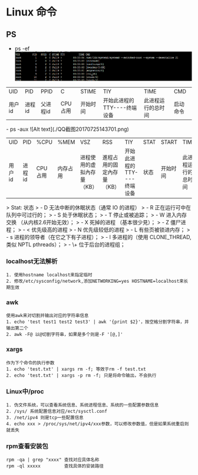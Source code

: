 # Linux 命令
## PS

- ps -ef<br/>
![Alt text](./QQ截图20170725142216.png)
<table>
	<tr>
	     <td>UID</td>
	     <td>PID</td>
	     <td>PPID</td>
	     <td>C</td>
	     <td>STIME</td>
	     <td>TIY</td>
	     <td>TIME</td>
	     <td>CMD</td>
  </tr>
  <tr>
	  <td>用户id</td>
	  <td>进程id</td>
	  <td>父进程id</td>
	  <td>CPU占用</td>
	  <td>开始时间</td>
	  <td>开始此进程的TTY----终端设备</td>
	  <td> 此进程运行的总时间</td>
	  <td>启动命令</td>	  
  </tr>
</table>
- ps -aux
![Alt text](./QQ截图20170725143701.png)
<table>
	<tr>
	     <td>UID</td>
	     <td>PID</td>
	     <td>%CPU</td>
	     <td>%MEM</td>
	     <td>VSZ</td>
	     <td>RSS</td>
	     <td>TIY</td>
	     <td>STAT</td>
	     <td>START</td>
	     <td>TIME</td>
	     <td>CMD</td>
  </tr>
  <tr>
	  <td>用户id</td>
	  <td>进程id</td>
	  <td>CPU占用</td>
	  <td>内存占用</td>
	  <td>进程使用的虚拟內存量（KB）</td>
	  <td>進程占用的固定內存量（KB）</td>
	 <td>开始此进程的TTY----终端设备</td>
	  <td>状态</td>
	  <td>开始时间</td>
	  <td> 此进程运行的总时间</td>
	  <td>启动命令</td>	  
  </tr>
</table>
> Stat: 状态
> - D 无法中断的休眠状态（通常 IO 的进程）
> - R 正在运行可中在队列中可过行的；
> - S 处于休眠状态；
> - T 停止或被追踪；
> - W 进入内存交换  （从内核2.6开始无效）；
> - X 死掉的进程   （基本很少見）；
> - Z 僵尸进程；
> - < 优先级高的进程
> - N 优先级较低的进程
> - L 有些页被锁进内存；
> - s 进程的领导者（在它之下有子进程）；
> - l 多进程的（使用 CLONE_THREAD, 类似 NPTL pthreads）；
> - \+ 位于后台的进程组；

### localhost无法解析
    1. 使用hostname localhost来指定临时
    2. 修改/etc/sysconfig/network,添加NETWORKING=yes HOSTNAME=localhost来长期生效

### awk
    使用awk来对切割并输出对应的字符串信息
    1. echo 'test test1 test2 test3' | awk '{print $2}'，按空格分割字符串，并输出第二个
    2. awk -F@ 以@切割字符串，如果是多个则是-F '[@,]'
### xargs
    作为下个命令的执行参数
    1. echo 'test.txt' | xargs rm -f; 等效于rm -f test.txt
    2. echo 'test.txt' | xargs -p rm -f; 只是将命令输出，不会执行


### Linux中/proc
    1. 伪文件系统，可以查看系统信息、系统进程信息、系统的一些配置参数信息
    2. /sys/ 系统配置信息对应/ect/sysctl.conf
    3. /net/ipv4 则是tcp一些配置信息
    4. echo xxx > /proc/sys/net/ipv4/xxx参数，可以修改参数值，但是如果系统重启则就丢失
   
### rpm查看安装包
	rpm -qa | grep "xxxx" 查找对应具体名称
	rpm -ql xxxxx         查找具体的安装路径   
